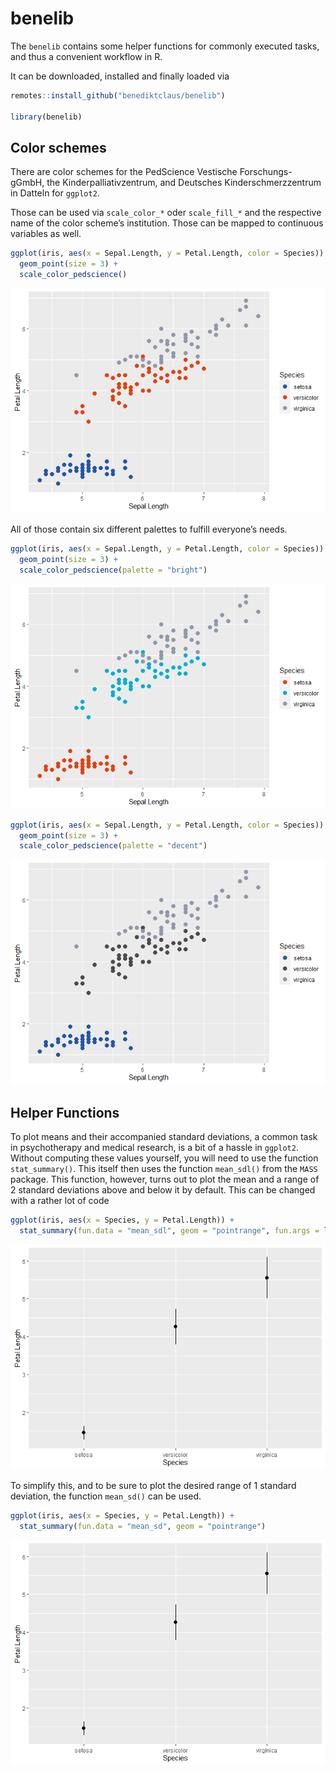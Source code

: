 
# benelib

The `benelib` contains some helper functions for commonly executed
tasks, and thus a convenient workflow in R.

It can be downloaded, installed and finally loaded via

``` r
remotes::install_github("benediktclaus/benelib")

library(benelib)
```

## Color schemes

There are color schemes for the PedScience Vestische Forschungs-gGmbH,
the Kinderpalliativzentrum, and Deutsches Kinderschmerzzentrum in
Datteln for `ggplot2`.

Those can be used via `scale_color_*` oder `scale_fill_*` and the
respective name of the color scheme’s institution. Those can be mapped
to continuous variables as well.

``` r
ggplot(iris, aes(x = Sepal.Length, y = Petal.Length, color = Species)) +
  geom_point(size = 3) +
  scale_color_pedscience()
```

![](README_files/figure-gfm/unnamed-chunk-3-1.png)<!-- -->

All of those contain six different palettes to fulfill everyone’s needs.

``` r
ggplot(iris, aes(x = Sepal.Length, y = Petal.Length, color = Species)) +
  geom_point(size = 3) +
  scale_color_pedscience(palette = "bright")
```

![](README_files/figure-gfm/unnamed-chunk-4-1.png)<!-- -->

``` r
ggplot(iris, aes(x = Sepal.Length, y = Petal.Length, color = Species)) +
  geom_point(size = 3) +
  scale_color_pedscience(palette = "decent")
```

![](README_files/figure-gfm/unnamed-chunk-4-2.png)<!-- -->

## Helper Functions

To plot means and their accompanied standard deviations, a common task
in psychotherapy and medical research, is a bit of a hassle in
`ggplot2`. Without computing these values yourself, you will need to use
the function `stat_summary()`. This itself then uses the function
`mean_sdl()` from the `MASS` package. This function, however, turns out
to plot the mean and a range of 2 standard deviations above and below it
by default. This can be changed with a rather lot of code

``` r
ggplot(iris, aes(x = Species, y = Petal.Length)) +
  stat_summary(fun.data = "mean_sdl", geom = "pointrange", fun.args = list(mult = 1))
```

![](README_files/figure-gfm/unnamed-chunk-5-1.png)<!-- -->

To simplify this, and to be sure to plot the desired range of 1 standard
deviation, the function `mean_sd()` can be used.

``` r
ggplot(iris, aes(x = Species, y = Petal.Length)) +
  stat_summary(fun.data = "mean_sd", geom = "pointrange")
```

![](README_files/figure-gfm/unnamed-chunk-6-1.png)<!-- -->
